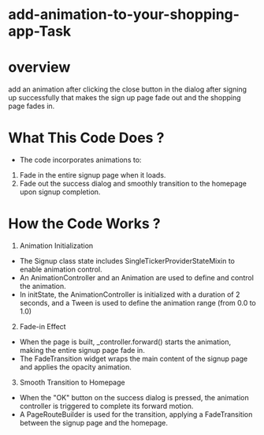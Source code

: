  # add-animation-to-your-shopping-app-Task
 # overview
 add an animation after clicking the close button in the dialog after signing up successfully that makes the sign up page fade out and the shopping page fades in.
 # What This Code Does ?
- The code incorporates animations to:
1. Fade in the entire signup page when it loads.
2. Fade out the success dialog and smoothly transition to the homepage upon signup completion.
# How the Code Works ?
1. Animation Initialization
 - The Signup class state includes SingleTickerProviderStateMixin to enable animation control.
 - An AnimationController and an Animation<double> are used to define and control the animation.
 - In initState, the AnimationController is initialized with a duration of 2 seconds, and a Tween is used to define the animation range (from 0.0 to 1.0)
2. Fade-in Effect
 - When the page is built, _controller.forward() starts the animation, making the entire signup page fade in.
 - The FadeTransition widget wraps the main content of the signup page and applies the opacity animation.
3. Smooth Transition to Homepage
 - When the "OK" button on the success dialog is pressed, the animation controller is triggered to complete its forward motion.
 - A PageRouteBuilder is used for the transition, applying a FadeTransition between the signup page and the homepage.




